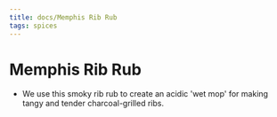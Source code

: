 ```yaml
---
title: docs/Memphis Rib Rub
tags: spices
---
```


# Memphis Rib Rub
- We use this smoky rib rub to create an acidic 'wet mop' for making tangy and tender charcoal-grilled ribs.